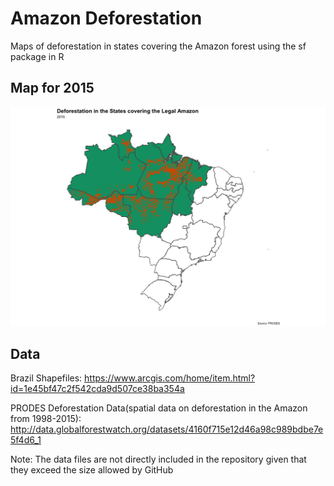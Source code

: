 # Amazon Deforestation

Maps of deforestation in states covering the Amazon forest using the sf package in R

## Map for 2015 

![](Deforestation_Amazon_15.png)

## Data

Brazil Shapefiles: https://www.arcgis.com/home/item.html?id=1e45bf47c2f542cda9d507ce38ba354a 

PRODES Deforestation Data(spatial data on deforestation in the Amazon from 1998-2015): http://data.globalforestwatch.org/datasets/4160f715e12d46a98c989bdbe7e5f4d6_1 

Note: The data files are not directly included in the repository given that they exceed the size allowed by GitHub

